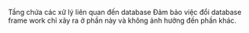 Tầng chứa các xữ lý liên quan đến database
Đảm bảo việc đổi database frame work chỉ xãy ra ở phần này và không ảnh hưởng đến phần khác.
